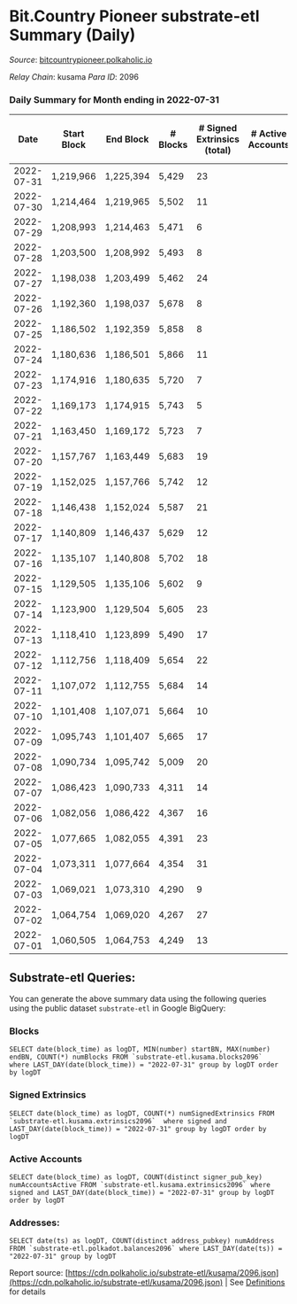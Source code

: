 # Bit.Country Pioneer substrate-etl Summary (Daily)

_Source_: [bitcountrypioneer.polkaholic.io](https://bitcountrypioneer.polkaholic.io)

*Relay Chain*: kusama
*Para ID*: 2096



### Daily Summary for Month ending in 2022-07-31


| Date | Start Block | End Block | # Blocks | # Signed Extrinsics (total) | # Active Accounts | # Passive | # New | # Addresses with Balances | # Events | # Transfers | # XCM Transfers In | # XCM Transfers Out |
| ---- | ----------- | --------- | -------- | --------------------------- | ----------------- | --------- | ----- | ------------------------- | -------- | ----------- | ------------------ | ------------------- |
| 2022-07-31 | 1,219,966 | 1,225,394 | 5,429  | 23 |  |  |  | 16,851 | 11,975 | 708  |   |   |
| 2022-07-30 | 1,214,464 | 1,219,965 | 5,502  | 11 |  |  |  | 16,851 | 11,792 | 444  |   |   |
| 2022-07-29 | 1,208,993 | 1,214,463 | 5,471  | 6 |  |  |  | 16,851 | 11,418 | 165  |   |   |
| 2022-07-28 | 1,203,500 | 1,208,992 | 5,493  | 8 |  |  |  | 16,851 | 11,582 | 274  |   |   |
| 2022-07-27 | 1,198,038 | 1,203,499 | 5,462  | 24 |  |  |  | 16,851 | 12,106 | 767  |   |   |
| 2022-07-26 | 1,192,360 | 1,198,037 | 5,678  | 8 |  |  |  | 16,851 | 12,516 | 529  |   |   |
| 2022-07-25 | 1,186,502 | 1,192,359 | 5,858  | 8 |  |  |  | 16,801 | 12,345 | 289  |   |   |
| 2022-07-24 | 1,180,636 | 1,186,501 | 5,866  | 11 |  |  |  | 16,801 | 12,617 | 523  |   |   |
| 2022-07-23 | 1,174,916 | 1,180,635 | 5,720  | 7 |  |  |  | 16,801 | 12,070 | 302  |   |   |
| 2022-07-22 | 1,169,173 | 1,174,915 | 5,743  | 5 |  |  |  | 16,801 | 12,058 | 251  |   |   |
| 2022-07-21 | 1,163,450 | 1,169,172 | 5,723  | 7 |  |  |  | 16,801 | 12,015 | 237  |   |   |
| 2022-07-20 | 1,157,767 | 1,163,449 | 5,683  | 19 |  |  |  | 16,801 | 12,369 | 605  |   |   |
| 2022-07-19 | 1,152,025 | 1,157,766 | 5,742  | 12 |  |  |  | 16,801 | 12,300 | 460  |   |   |
| 2022-07-18 | 1,146,438 | 1,152,024 | 5,587  | 21 |  |  |  | 16,801 | 12,447 | 839 ($0.02) | 2 ($0.07) | 1 ($0.37) |
| 2022-07-17 | 1,140,809 | 1,146,437 | 5,629  | 12 |  |  |  | 16,798 | 12,249 | 637  |   |   |
| 2022-07-16 | 1,135,107 | 1,140,808 | 5,702  | 18 |  |  |  | 16,798 | 12,113 | 429  |   |   |
| 2022-07-15 | 1,129,505 | 1,135,106 | 5,602  | 9 |  |  |  | 16,747 | 11,532 |   |   |   |
| 2022-07-14 | 1,123,900 | 1,129,504 | 5,605  | 23 |  |  |  | 16,747 | 11,603 |   |   |   |
| 2022-07-13 | 1,118,410 | 1,123,899 | 5,490  | 17 |  |  |  | 16,747 | 11,341 |   |   |   |
| 2022-07-12 | 1,112,756 | 1,118,409 | 5,654  | 22 |  |  |  | 16,747 | 11,698 |   |   |   |
| 2022-07-11 | 1,107,072 | 1,112,755 | 5,684  | 14 |  |  |  | 16,747 | 11,709 | 51  |   |   |
| 2022-07-10 | 1,101,408 | 1,107,071 | 5,664  | 10 |  |  |  | 16,747 | 11,796 | 621  |   |   |
| 2022-07-09 | 1,095,743 | 1,101,407 | 5,665  | 17 |  |  |  | 16,647 | 12,086 | 671  |   |   |
| 2022-07-08 | 1,090,734 | 1,095,742 | 5,009  | 20 |  |  |  | 16,647 | 10,810 | 688  |   |   |
| 2022-07-07 | 1,086,423 | 1,090,733 | 4,311  | 14 |  |  |  | 16,647 | 9,213 | 517  |   |   |
| 2022-07-06 | 1,082,056 | 1,086,422 | 4,367  | 16 |  |  |  | 16,647 | 9,383 | 569  |   |   |
| 2022-07-05 | 1,077,665 | 1,082,055 | 4,391  | 23 |  |  |  | 16,647 | 9,537 | 638  |   |   |
| 2022-07-04 | 1,073,311 | 1,077,664 | 4,354  | 31 |  |  |  | 16,647 | 10,018 | 1,157  |   |   |
| 2022-07-03 | 1,069,021 | 1,073,310 | 4,290  | 9 |  |  |  | 16,647 | 8,992 | 363  |   |   |
| 2022-07-02 | 1,064,754 | 1,069,020 | 4,267  | 27 |  |  |  | 16,647 | 9,440 | 767  |   |   |
| 2022-07-01 | 1,060,505 | 1,064,753 | 4,249  | 13 |  |  |  | 16,647 | 9,112 | 645  |   |   |

## Substrate-etl Queries:
You can generate the above summary data using the following queries using the public dataset `substrate-etl` in Google BigQuery:


### Blocks
```
SELECT date(block_time) as logDT, MIN(number) startBN, MAX(number) endBN, COUNT(*) numBlocks FROM `substrate-etl.kusama.blocks2096`  where LAST_DAY(date(block_time)) = "2022-07-31" group by logDT order by logDT
```


### Signed Extrinsics
```
SELECT date(block_time) as logDT, COUNT(*) numSignedExtrinsics FROM `substrate-etl.kusama.extrinsics2096`  where signed and LAST_DAY(date(block_time)) = "2022-07-31" group by logDT order by logDT
```


### Active Accounts
```
SELECT date(block_time) as logDT, COUNT(distinct signer_pub_key) numAccountsActive FROM `substrate-etl.kusama.extrinsics2096` where signed and LAST_DAY(date(block_time)) = "2022-07-31" group by logDT order by logDT
```


### Addresses:
```
SELECT date(ts) as logDT, COUNT(distinct address_pubkey) numAddress FROM `substrate-etl.polkadot.balances2096` where LAST_DAY(date(ts)) = "2022-07-31" group by logDT
```



Report source: [https://cdn.polkaholic.io/substrate-etl/kusama/2096.json](https://cdn.polkaholic.io/substrate-etl/kusama/2096.json) | See [Definitions](/DEFINITIONS.md) for details
